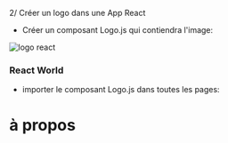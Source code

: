 2/ Créer un logo dans une App React

- Créer un composant Logo.js qui contiendra l'image:

<div className='logo'>
    <!-- les images importées avec la balise img se trouve dedans 'public' -->
    <img src="/logo192.png" alt="logo react"/>
    <h3>React World</h3>
</div>

- importer le composant Logo.js dans toutes les pages:

<Logo />
<Navigation />
    <h1>à propos</h1>

